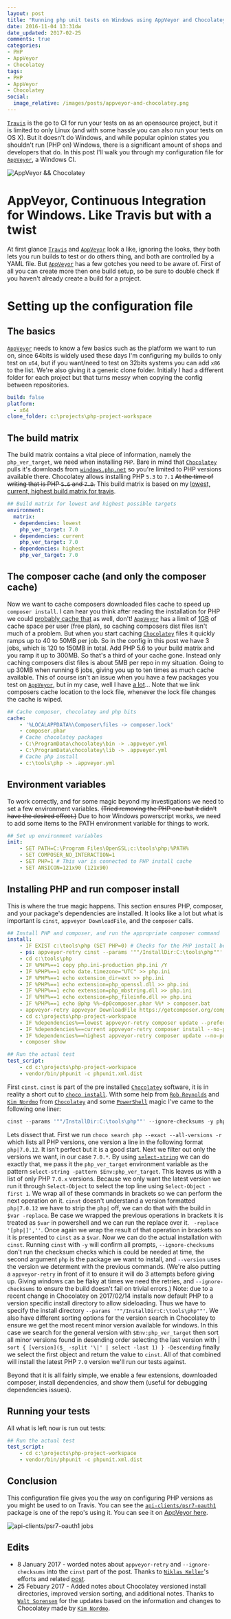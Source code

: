 ```yaml
---
layout: post
title: "Running php unit tests on Windows using AppVeyor and Chocolatey"
date: 2016-11-04 13:31dw
date_updated: 2017-02-25
comments: true
categories:
- PHP
- AppVeyor
- Chocolatey
tags:
- PHP
- AppVeyor
- Chocolatey
social:
  image_relative: /images/posts/appveyor-and-chocolatey.png
---
```


[`Travis`](https://travis-ci.org/) is the go to CI for run your tests on as an opensource project, but it is limited to only Linux (and with some hassle you can also run your tests on OS X). But it doesn't do Windows, and while popular opinion states you shouldn't run (PHP on) Windows, there is a significant amount of shops and developers that do. In this post I'll walk you through my configuration file for [`AppVeyor`](https://www.appveyor.com/), a Windows CI.

![AppVeyor && Chocolatey](/images/posts/appveyor-and-chocolatey.png)

<!-- More -->

# AppVeyor, Continuous Integration for Windows. Like Travis but with a twist

At first glance [`Travis`](https://travis-ci.org/) and [`AppVeyor`](https://www.appveyor.com/) look a like, ignoring the looks, they both lets you run builds to test or do others thing, and both are controlled by a YAML file. But [`AppVeyor`](https://www.appveyor.com/) has a few gotches you need to be aware of. First of all you can create more then one build setup, so be sure to double check if you haven't already create a build for a project.

# Setting up the configuration file

## The basics

[`AppVeyor`](https://www.appveyor.com/) needs to know a few basics such as the platform we want to run on, since 64bits is widely used these days I'm configuring my builds to only test on `x64`, but if you want/need to test on 32bits systems you can add `x86` to the list. We're also giving it a generic clone folder. Initially I had a different folder for each project but that turns messy when copying the config between repositories. 

```YAML
build: false
platform:
  - x64
clone_folder: c:\projects\php-project-workspace
```

## The build matrix

The build matrix contains a vital piece of information, namely the `php_ver_target`, we need when installing `PHP`. Bare in mind that [`Chocolatey`](https://chocolatey.org/) pulls it's downloads from [`windows.php.net`](http://windows.php.net/download/) so you're limited to PHP versions available there. Chocolatey allows installing PHP `5.3` to `7.1` ~~At the time of writing that is PHP `5.6` and `7.0`.~~ This build matrix is based on my [lowest, current, highest build matrix for travis](/2015/06/test-lowest-current-and-highest-possible-on-travis). 

```YAML
## Build matrix for lowest and highest possible targets
environment:
  matrix:
  - dependencies: lowest
    php_ver_target: 7.0
  - dependencies: current
    php_ver_target: 7.0
  - dependencies: highest
    php_ver_target: 7.0
```

## The composer cache (and only the composer cache)

Now we want to cache composers downloaded files cache to speed up `composer install`. I can hear you think after reading the installation for PHP we could [probably cache that](https://www.appveyor.com/docs/build-cache/#caching-chocolatey-packages) as well, don't! [`AppVeyor`](https://www.appveyor.com/) has a limit of [1GB](https://www.appveyor.com/docs/build-cache/#cache-size-beta) of cache space per user (free plan), so caching composers dist files isn't much of a problem. But when you start caching [`Chocolatey`](https://chocolatey.org/) files it quickly ramps up to 40 to 50MB per job. So in the config in this post we have 3 jobs, which is 120 to 150MB in total. Add PHP 5.6  to your build matrix and you ramp it up to 300MB. So that's a third of your cache gone. Instead only caching composers dist files is about 5MB per repo in my situation. Going to up 30MB when running 6 jobs, giving you up to ten times as much cache available. This of course isn't an issue when you have a few packages you test on [`AppVeyor`](https://www.appveyor.com/), but in my case, well I have [a lot](https://packagist.org/users/WyriHaximus/packages/)... Note that we link composers cache location to the lock file, whenever the lock file changes the cache is wiped.

```YAML
## Cache composer, chocolatey and php bits
cache:
    - '%LOCALAPPDATA%\Composer\files -> composer.lock'
    - composer.phar
    # Cache chocolatey packages
    - C:\ProgramData\chocolatey\bin -> .appveyor.yml
    - C:\ProgramData\chocolatey\lib -> .appveyor.yml
    # Cache php install
    - c:\tools\php -> .appveyor.yml
```

## Environment variables

To work correctly, and for some magic beyond my investigations we need to set a few environment variables. ~~(Tried removing the PHP one but it didn't have the desired effect.)~~ Due to how Windows powerscript works, we need to add some items to the PATH environment variable for things to work.

```YAML
## Set up environment variables
init:
    - SET PATH=C:\Program Files\OpenSSL;c:\tools\php;%PATH%
    - SET COMPOSER_NO_INTERACTION=1
    - SET PHP=1 # This var is connected to PHP install cache
    - SET ANSICON=121x90 (121x90)
```

## Installing PHP and run composer install

This is where the true magic happens. This section ensures PHP, composer, and your package's dependencies are installed. It looks like a lot but what is important is `cinst`, `appveyor DownloadFile`, and the `composer` calls.

```YAML
## Install PHP and composer, and run the appropriate composer command
install:
    - IF EXIST c:\tools\php (SET PHP=0) # Checks for the PHP install being cached
    - ps: appveyor-retry cinst --params '""/InstallDir:C:\tools\php""' --ignore-checksums -y php --version ((choco search php --exact --all-versions -r | select-string -pattern $env:php_ver_target | sort { [version]($_ -split '\|' | select -last 1) } -Descending | Select-Object -first 1) -replace '[php|]','')
    - cd c:\tools\php
    - IF %PHP%==1 copy php.ini-production php.ini /Y
    - IF %PHP%==1 echo date.timezone="UTC" >> php.ini
    - IF %PHP%==1 echo extension_dir=ext >> php.ini
    - IF %PHP%==1 echo extension=php_openssl.dll >> php.ini
    - IF %PHP%==1 echo extension=php_mbstring.dll >> php.ini
    - IF %PHP%==1 echo extension=php_fileinfo.dll >> php.ini
    - IF %PHP%==1 echo @php %%~dp0composer.phar %%* > composer.bat
    - appveyor-retry appveyor DownloadFile https://getcomposer.org/composer.phar
    - cd c:\projects\php-project-workspace
    - IF %dependencies%==lowest appveyor-retry composer update --prefer-lowest --no-progress --profile -n
    - IF %dependencies%==current appveyor-retry composer install --no-progress --profile
    - IF %dependencies%==highest appveyor-retry composer update --no-progress --profile -n
    - composer show

## Run the actual test
test_script:
    - cd c:\projects\php-project-workspace
    - vendor/bin/phpunit -c phpunit.xml.dist
```

First `cinst`. `cinst` is part of the pre installed [`Chocolatey`](https://chocolatey.org/) software, it is in reality a short cut to [`choco install`](https://chocolatey.org/docs/commands-install). 
With some help from [`Rob Reynolds`](https://twitter.com/ferventcoder) and [`Kim Nordmo`](https://github.com/AdmiringWorm) from [`Chocolatey`](https://chocolatey.org/) and some [`PowerShell`](https://en.wikipedia.org/wiki/PowerShell) magic I've came to the following one liner:

```powershell
cinst --params '""/InstallDir:C:\tools\php""' --ignore-checksums -y php --version ((choco search php --exact --all-versions -r | select-string -pattern $env:php_ver_target | sort { [version]($_ -split '\|' | select -last 1) } -Descending | Select-Object -first 1) -replace '[php|]','')
```

Lets dissect that. First we run `choco search php --exact --all-versions -r` which lists all PHP versions, one version a line in the following format `php|7.0.12`. It isn't perfect but it is a good start.
Next we filter out only the versions we want, in our case `7.0.*`. By using [`select-string`](http://ss64.com/ps/select-string.html) we can do exactly that, we pass it the `php_ver_target` environment variable as the pattern `select-string -pattern $Env:php_ver_target`. This leaves us with a list of only PHP `7.0.x` versions.
Because we only want the latest version we run it through `Select-Object` to select the top line using `Select-Object -first 1`. We wrap all of these commands in brackets so we can perform the next operation on it. 
`cinst` doesn't understand a version formatted `php|7.0.12` we have to strip the `php|` off, we can do that with the build in `$var -replace`. Be case we wrapped the previous operations in brackets it is treated as `$var` in powershell and we can run the replace over it. ` -replace '[php|]',''`.
Once again we wrap the result of that operation in brackets so it is presented to `cinst` as a `$var`. Now we can do the actual installation with `cinst`.
Running `cinst` with `-y` will confirm all prompts, `--ignore-checksums` don't run the checksum checks which is could be needed at time, the second argument `php` is the package we want to install, and `--version` uses the version we determent with the previous commands. (We're also putting a `appveyor-retry` in front of it to ensure it will do 3 attempts before giving up. Giving windows can be flaky at times we need the retries, and `--ignore-checksums` to ensure the build doesn't fail on trivial errors.)
Note: due to a recent change in Chocolatey on 2017/02/14 installs now default PHP to a version specific install directory to allow sideloading. Thus we have to specify the install directory `--params '""/InstallDir:C:\tools\php""'`. We also have different sorting options for the version search in Chocolatey to ensure we get the most recent minor version available for windows. In this case we search for the general version with `$Env:php_ver_target` then sort all minor versions found in desending order selecting the last version with | `sort { [version]($_ -split '\|' | select -last 1) } -Descending` finally we select the first object and return the value to `cinst`.
All of that combined will install the latest PHP `7.0` version we'll run our tests against.

Beyond that it is all fairly simple, we enable a few extensions, downloaded composer, install dependencies, and show them (useful for debugging dependencies issues).

## Running your tests

All what is left now is run out tests:

```YAML
## Run the actual test
test_script:
    - cd c:\projects\php-project-workspace
    - vendor/bin/phpunit -c phpunit.xml.dist
```

## Conclusion

This configuration file gives you the way on configuring PHP versions as you might be used to on Travis. You can see the [`api-clients/psr7-oauth1`](https://github.com/php-api-clients/psr7-oauth1) package is one of the repo's using it. You can see it on [AppVeyor here](https://ci.appveyor.com/project/WyriHaximus/psr7-oauth1).

![api-clients/psr7-oauth1 jobs](/images/posts/AK0kM2s.png)

## Edits

* 8 January 2017 - worded notes about `appveyor-retry` and `--ignore-checksums` into the `cinst` part of the post. Thanks to [`Niklas Keller`](https://github.com/kelunik)'s efforts and related [post](http://blog.kelunik.com/2017/01/08/travis-composer-dependencies.html).
* 25 Febuary 2017 - Added notes about Chocolatey versioned install directories, improved version sorting, and additional notes. Thanks to [`Walt Sorensen`](https://github.com/photodude) for the updates based on the information and changes to Chocolatey made by [`Kim Nordmo`](https://github.com/AdmiringWorm).
